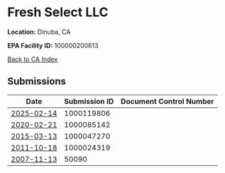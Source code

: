 # Fresh Select LLC

**Location:** Dinuba, CA

**EPA Facility ID:** 100000200613

[Back to CA Index](../../index.md)

## Submissions

| Date | Submission ID | Document Control Number |
|------|--------------|-------------------------|
| [2025-02-14](submissions/1000119806.md) | 1000119806 |  |
| [2020-02-21](submissions/1000085142.md) | 1000085142 |  |
| [2015-03-13](submissions/1000047270.md) | 1000047270 |  |
| [2011-10-18](submissions/1000024319.md) | 1000024319 |  |
| [2007-11-13](submissions/50090.md) | 50090 |  |
